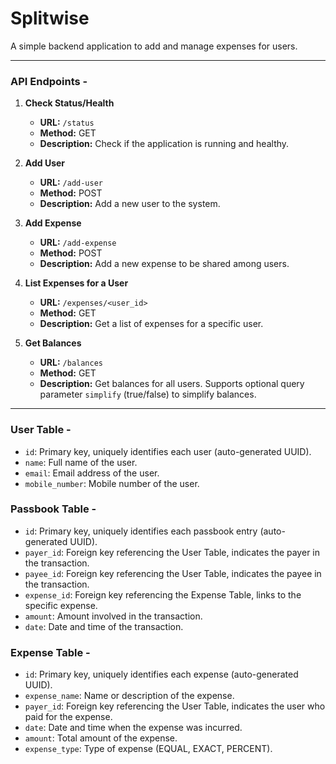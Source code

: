 # Splitwise

A simple backend application to add and manage expenses for users.

---
### API Endpoints -

1. **Check Status/Health**
   - **URL:** `/status`
   - **Method:** GET
   - **Description:** Check if the application is running and healthy.

2. **Add User**
   - **URL:** `/add-user`
   - **Method:** POST
   - **Description:** Add a new user to the system.

3. **Add Expense**
   - **URL:** `/add-expense`
   - **Method:** POST
   - **Description:** Add a new expense to be shared among users.

4. **List Expenses for a User**
   - **URL:** `/expenses/<user_id>`
   - **Method:** GET
   - **Description:** Get a list of expenses for a specific user.

5. **Get Balances**
   - **URL:** `/balances`
   - **Method:** GET
   - **Description:** Get balances for all users. Supports optional query parameter `simplify` (true/false) to simplify balances.
---
### User Table -
   - `id`: Primary key, uniquely identifies each user (auto-generated UUID).
   - `name`: Full name of the user.
   - `email`: Email address of the user.
   - `mobile_number`: Mobile number of the user.

### Passbook Table -
   - `id`: Primary key, uniquely identifies each passbook entry (auto-generated UUID).
   - `payer_id`: Foreign key referencing the User Table, indicates the payer in the transaction.
   - `payee_id`: Foreign key referencing the User Table, indicates the payee in the transaction.
   - `expense_id`: Foreign key referencing the Expense Table, links to the specific expense.
   - `amount`: Amount involved in the transaction.
   - `date`: Date and time of the transaction.

### Expense Table -
   - `id`: Primary key, uniquely identifies each expense (auto-generated UUID).
   - `expense_name`: Name or description of the expense.
   - `payer_id`: Foreign key referencing the User Table, indicates the user who paid for the expense.
   - `date`: Date and time when the expense was incurred.
   - `amount`: Total amount of the expense.
   - `expense_type`: Type of expense (EQUAL, EXACT, PERCENT).